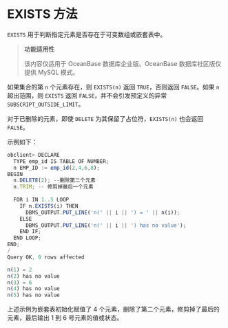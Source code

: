 EXISTS 方法 
==============================

`EXISTS` 用于判断指定元素是否存在于可变数组或嵌套表中。

>**功能适用性**
>
>该内容仅适用于 OceanBase 数据库企业版。OceanBase 数据库社区版仅提供 MySQL 模式。

如果集合的第 `n` 个元素存在，则 `EXISTS(n)` 返回 `TRUE`，否则返回 `FALSE`。如果 `n` 超出范围，则 `EXISTS` 返回 `FALSE`，并不会引发预定义的异常 `SUBSCRIPT_OUTSIDE_LIMIT`。

对于已删除的元素，即使 `DELETE` 为其保留了占位符，`EXISTS(n)` 也会返回 `FALSE`。

示例如下：

```javascript
obclient> DECLARE
  TYPE emp_id IS TABLE OF NUMBER;
  n EMP_ID := emp_id(2,4,6,8);
BEGIN
  n.DELETE(2); --删除第二个元素
  n.TRIM; -- 修剪掉最后一个元素
 
  FOR i IN 1..5 LOOP
    IF n.EXISTS(i) THEN
      DBMS_OUTPUT.PUT_LINE('n(' || i || ') = ' || n(i));
    ELSE
      DBMS_OUTPUT.PUT_LINE('n(' || i || ') has no value');
    END IF;
  END LOOP;
END;
/
Query OK, 0 rows affected 

n(1) = 2
n(2) has no value
n(3) = 6
n(4) has no value
n(5) has no value
```



上述示例为嵌套表初始化赋值了 4 个元素，删除了第二个元素，修剪掉了最后的元素，最后输出 1 到 6 号元素的值或状态。
